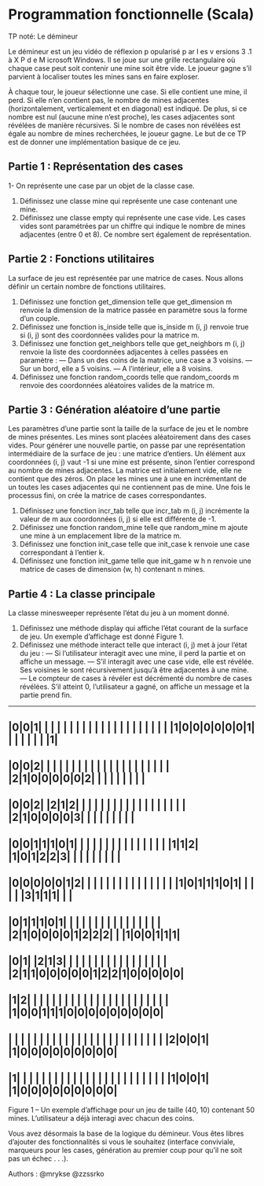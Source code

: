 # Programmation fonctionnelle (Scala)
TP noté: Le démineur

Le démineur est un jeu vidéo de réflexion p opularisé p ar l es v ersions 3 .1 à X P d e M icrosoft Windows.
Il se joue sur une grille rectangulaire où chaque case peut soit contenir une mine soit être vide. Le joueur
gagne s’il parvient à localiser toutes les mines sans en faire exploser.

À chaque tour, le joueur sélectionne une case. Si elle contient une mine, il perd. Si elle n’en contient pas,
le nombre de mines adjacentes (horizontalement, verticalement et en diagonal) est indiqué. De plus, si ce
nombre est nul (aucune mine n’est proche), les cases adjacentes sont révélées de manière récursives. Si le
nombre de cases non révélées est égale au nombre de mines recherchées, le joueur gagne.
Le but de ce TP est de donner une implémentation basique de ce jeu.

## Partie 1 : Représentation des cases
1- On représente une case par un objet de la classe case.
1. Définissez une classe mine qui représente une case contenant une mine.
2. Définissez une classe empty qui représente une case vide. Les cases vides sont paramétrées par un chiffre
qui indique le nombre de mines adjacentes (entre 0 et 8). Ce nombre sert également de représentation.

## Partie 2 : Fonctions utilitaires
La surface de jeu est représentée par une matrice de cases. Nous allons définir un certain nombre de
fonctions utilitaires.

1. Définissez une fonction get_dimension telle que get_dimension m renvoie la dimension de la matrice
passée en paramètre sous la forme d’un couple.
2. Définissez une fonction is_inside telle que is_inside m (i, j) renvoie true si (i, j) sont des coordonnées valides pour la matrice m.
3. Définissez une fonction get_neighbors telle que get_neighbors m (i, j) renvoie la liste des coordonnées adjacentes à celles passées en paramètre :
— Dans un des coins de la matrice, une case a 3 voisins.
— Sur un bord, elle a 5 voisins.
— A l’intérieur, elle a 8 voisins.
4. Définissez une fonction random_coords telle que random_coords m renvoie des coordonnées aléatoires
valides de la matrice m.

## Partie 3 : Génération aléatoire d’une partie
Les paramètres d’une partie sont la taille de la surface de jeu et le nombre de mines présentes. Les
mines sont placées aléatoirement dans des cases vides. Pour générer une nouvelle partie, on passe par une
représentation intermédiaire de la surface de jeu : une matrice d’entiers. Un élément aux coordonnées (i, j)
vaut -1 si une mine est présente, sinon l’entier correspond au nombre de mines adjacentes.
La matrice est initialement vide, elle ne contient que des zéros. On place les mines une à une en incrémentant de un toutes les cases adjacentes qui ne contiennent pas de mine. Une fois le processus fini, on crée
la matrice de cases correspondantes.
1. Définissez une fonction incr_tab telle que incr_tab m (i, j) incrémente la valeur de m aux coordonnées (i, j) si elle est différente de -1.
2. Définissez une fonction random_mine telle que random_mine m ajoute une mine à un emplacement libre
de la matrice m.
3. Définissez une fonction init_case telle que init_case k renvoie une case correspondant à l’entier k.
4. Définissez une fonction init_game telle que init_game w h n renvoie une matrice de cases de dimension
(w, h) contenant n mines.

## Partie 4 : La classe principale
La classe minesweeper représente l’état du jeu à un moment donné.
1. Définissez une méthode display qui affiche l’état courant de la surface de jeu. Un exemple d’affichage
est donné Figure 1.
2. Définissez une méthode interact telle que interact (i, j) met à jour l’état du jeu :
— Si l’utilisateur interagit avec une mine, il perd la partie et on affiche un message.
— S’il interagit avec une case vide, elle est révélée. Ses voisines le sont récursivement jusqu’à être
adjacentes à une mine.
— Le compteur de cases à révéler est décrémenté du nombre de cases révélées. S’il atteint 0, l’utilisateur
a gagné, on affiche un message et la partie prend fin.

---------------------------------------------------------------------------------
|0|0|1| | | | | | | | | | | | | | | | | | | | | |1|0|0|0|0|0|0|1| | | | | | | |1|
---------------------------------------------------------------------------------
|0|0|2| | | | | | | | | | | | | | | | | | | | | |2|1|0|0|0|0|0|2| | | | | | | | |
---------------------------------------------------------------------------------
|0|0|2| |2|1|2| | | | | | | | | | | | | | | | | | |2|1|0|0|0|0|3| | | | | | | | |
---------------------------------------------------------------------------------
|0|0|1|1|1|0|1| | | | | | | | | | | | | | | |1|1|2| |1|0|1|2|2|3| | | | | | | | |
---------------------------------------------------------------------------------
|0|0|0|0|0|1|2| | | | | | | | | | | | | | | |1|0|1|1|1|0|1| | | | | |3|1|1|1| | |
---------------------------------------------------------------------------------
|0|1|1|1|0|1| | | | | | | | | | | | | | | | |2|1|0|0|0|0|1|2|2|2| | |1|0|0|1|1|1|
---------------------------------------------------------------------------------
|0|1| |2|1|3| | | | | | | | | | | | | | | | | |2|1|1|0|0|0|0|0|1|2|2|1|0|0|0|0|0|
---------------------------------------------------------------------------------
|1|2| | | | | | | | | | | | | | | | | | | | | | | |1|0|0|1|1|1|0|0|0|0|0|0|0|0|0|
---------------------------------------------------------------------------------
| | | | | | | | | | | | | | | | | | | | | | | | | |2|0|0|1| |1|0|0|0|0|0|0|0|0|0|
---------------------------------------------------------------------------------
|1| | | | | | | | | | | | | | | | | | | | | | | | |1|0|0|1| |1|0|0|0|0|0|0|0|0|0|
---------------------------------------------------------------------------------
Figure 1 – Un exemple d’affichage pour un jeu de taille (40, 10) contenant 50 mines. L’utilisateur a déjà
interagi avec chacun des coins.

Vous avez désormais la base de la logique du démineur. Vous êtes libres d’ajouter des fonctionnalités si
vous le souhaitez (interface conviviale, marqueurs pour les cases, génération au premier coup pour qu’il ne
soit pas un échec . . .).

Authors : 
@mrykse
@zzssrko
